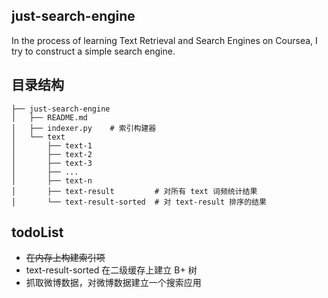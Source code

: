 ## just-search-engine

In the process of learning Text Retrieval and Search Engines on Coursea, I try to construct a simple search engine.

## 目录结构

```
├── just-search-engine
│   ├── README.md
│   ├── indexer.py    # 索引构建器
│   └── text
│       ├── text-1
│       ├── text-2
│       ├── text-3
│       ├── ...
│       ├── text-n
│       ├── text-result         # 对所有 text 词频统计结果
│       └── text-result-sorted  # 对 text-result 排序的结果
```


## todoList

* <del>在内存上构建索引项</del>
* text-result-sorted 在二级缓存上建立 B+ 树
* 抓取微博数据，对微博数据建立一个搜索应用